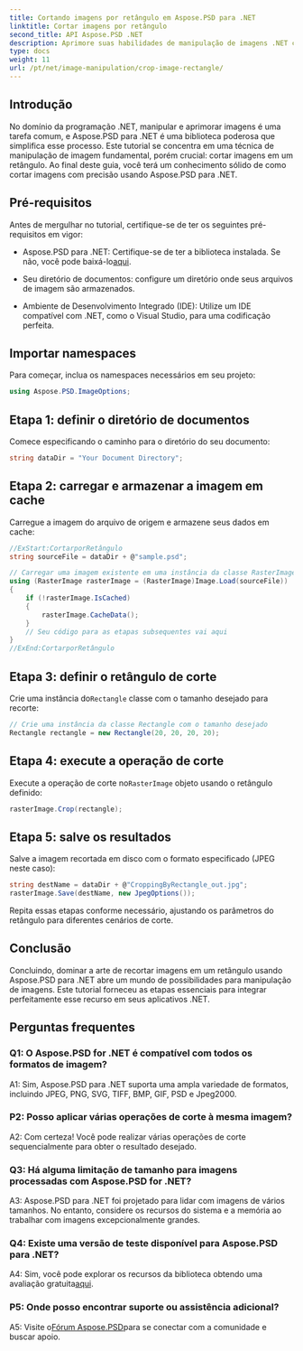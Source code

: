 ```yaml
---
title: Cortando imagens por retângulo em Aspose.PSD para .NET
linktitle: Cortar imagens por retângulo
second_title: API Aspose.PSD .NET
description: Aprimore suas habilidades de manipulação de imagens .NET com Aspose.PSD. Aprenda o corte de imagens passo a passo usando retângulos para maior precisão.
type: docs
weight: 11
url: /pt/net/image-manipulation/crop-image-rectangle/
---
```

## Introdução

No domínio da programação .NET, manipular e aprimorar imagens é uma tarefa comum, e Aspose.PSD para .NET é uma biblioteca poderosa que simplifica esse processo. Este tutorial se concentra em uma técnica de manipulação de imagem fundamental, porém crucial: cortar imagens em um retângulo. Ao final deste guia, você terá um conhecimento sólido de como cortar imagens com precisão usando Aspose.PSD para .NET.

## Pré-requisitos

Antes de mergulhar no tutorial, certifique-se de ter os seguintes pré-requisitos em vigor:

-  Aspose.PSD para .NET: Certifique-se de ter a biblioteca instalada. Se não, você pode baixá-lo[aqui](https://releases.aspose.com/psd/net/).

- Seu diretório de documentos: configure um diretório onde seus arquivos de imagem são armazenados.

- Ambiente de Desenvolvimento Integrado (IDE): Utilize um IDE compatível com .NET, como o Visual Studio, para uma codificação perfeita.

## Importar namespaces

Para começar, inclua os namespaces necessários em seu projeto:

```csharp
using Aspose.PSD.ImageOptions;
```

## Etapa 1: definir o diretório de documentos

Comece especificando o caminho para o diretório do seu documento:

```csharp
string dataDir = "Your Document Directory";
```

## Etapa 2: carregar e armazenar a imagem em cache

Carregue a imagem do arquivo de origem e armazene seus dados em cache:

```csharp
//ExStart:CortarporRetângulo
string sourceFile = dataDir + @"sample.psd";

// Carregar uma imagem existente em uma instância da classe RasterImage
using (RasterImage rasterImage = (RasterImage)Image.Load(sourceFile))
{
    if (!rasterImage.IsCached)
    {
        rasterImage.CacheData();
    }
    // Seu código para as etapas subsequentes vai aqui
}
//ExEnd:CortarporRetângulo
```

## Etapa 3: definir o retângulo de corte

 Crie uma instância do`Rectangle` classe com o tamanho desejado para recorte:

```csharp
// Crie uma instância da classe Rectangle com o tamanho desejado
Rectangle rectangle = new Rectangle(20, 20, 20, 20);
```

## Etapa 4: execute a operação de corte

 Execute a operação de corte no`RasterImage` objeto usando o retângulo definido:

```csharp
rasterImage.Crop(rectangle);
```

## Etapa 5: salve os resultados

Salve a imagem recortada em disco com o formato especificado (JPEG neste caso):

```csharp
string destName = dataDir + @"CroppingByRectangle_out.jpg";
rasterImage.Save(destName, new JpegOptions());
```

Repita essas etapas conforme necessário, ajustando os parâmetros do retângulo para diferentes cenários de corte.

## Conclusão

Concluindo, dominar a arte de recortar imagens em um retângulo usando Aspose.PSD para .NET abre um mundo de possibilidades para manipulação de imagens. Este tutorial forneceu as etapas essenciais para integrar perfeitamente esse recurso em seus aplicativos .NET.

## Perguntas frequentes

### Q1: O Aspose.PSD for .NET é compatível com todos os formatos de imagem?

A1: Sim, Aspose.PSD para .NET suporta uma ampla variedade de formatos, incluindo JPEG, PNG, SVG, TIFF, BMP, GIF, PSD e Jpeg2000.

### P2: Posso aplicar várias operações de corte à mesma imagem?

A2: Com certeza! Você pode realizar várias operações de corte sequencialmente para obter o resultado desejado.

### Q3: Há alguma limitação de tamanho para imagens processadas com Aspose.PSD for .NET?

A3: Aspose.PSD para .NET foi projetado para lidar com imagens de vários tamanhos. No entanto, considere os recursos do sistema e a memória ao trabalhar com imagens excepcionalmente grandes.

### Q4: Existe uma versão de teste disponível para Aspose.PSD para .NET?

 A4: Sim, você pode explorar os recursos da biblioteca obtendo uma avaliação gratuita[aqui](https://releases.aspose.com/).

### P5: Onde posso encontrar suporte ou assistência adicional?

 A5: Visite o[Fórum Aspose.PSD](https://forum.aspose.com/c/psd/34)para se conectar com a comunidade e buscar apoio.